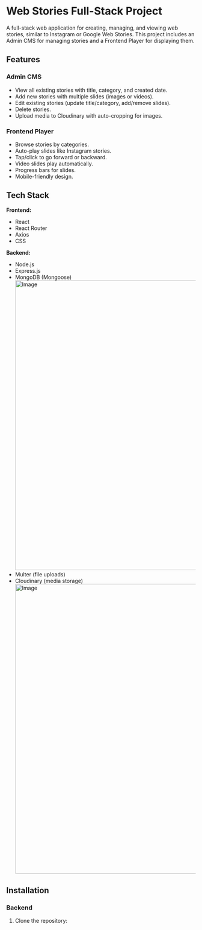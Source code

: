 # Web Stories Full-Stack Project

A full-stack web application for creating, managing, and viewing web stories, similar to Instagram or Google Web Stories. This project includes an Admin CMS for managing stories and a Frontend Player for displaying them.

## Features

### Admin CMS
- View all existing stories with title, category, and created date.
- Add new stories with multiple slides (images or videos).
- Edit existing stories (update title/category, add/remove slides).
- Delete stories.
- Upload media to Cloudinary with auto-cropping for images.

### Frontend Player
- Browse stories by categories.
- Auto-play slides like Instagram stories.
- Tap/click to go forward or backward.
- Video slides play automatically.
- Progress bars for slides.
- Mobile-friendly design.

## Tech Stack

**Frontend:**
- React
- React Router
- Axios
- CSS

**Backend:**
- Node.js
- Express.js
- MongoDB (Mongoose)
  <img width="1366" height="768" alt="Image" src="https://github.com/user-attachments/assets/02b6be75-a96b-43c4-92ad-955166632149" />
- Multer (file uploads)
- Cloudinary (media storage)
  <img width="1366" height="768" alt="Image" src="https://github.com/user-attachments/assets/99940b0f-a767-4c12-a4bf-8482a9074720" />

## Installation

### Backend

1. Clone the repository:

